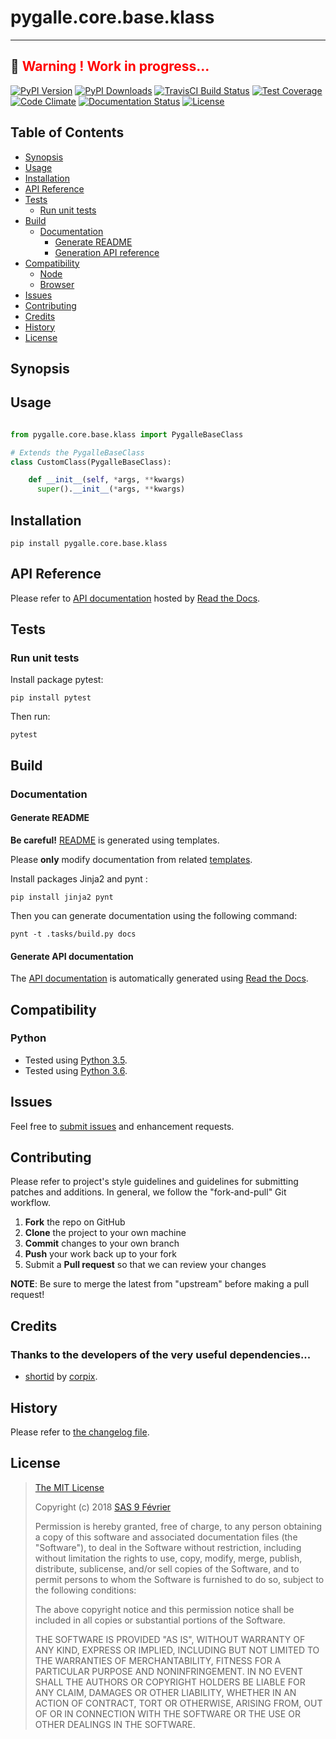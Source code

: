 [pypi-version-badge]: https://img.shields.io/pypi/v/pygalle.core.base.klass.svg
[pypi-version-url]: https://pypi.org/project/pygalle.core.base.klass
[pypi-downloads-badge]: https://img.shields.io/pypi/dt/pygalle.core.base.klass.svg
[pypi-downloads-url]: https://pypi.org/project/pygalle.core.base.klass
[travis-badge]: https://img.shields.io/travis/pygalle-io/pygalle.core.base.klass/master.svg?label=TravisCI
[travis-badge-url]: https://travis-ci.org/pygalle-io/pygalle.core.base.klass
[circle-badge]: https://circleci.com/gh/pygalle-io/pygalle.core.base.klass/tree/master.svg?style=svg&circle-token=
[circle-badge-url]: https://circleci.com/gh/pygalle-io/pygalle.core.base.klass/tree/master
[coveralls-badge]: https://coveralls.io/repos/github/pygalle-io/pygalle.core.base.klass/badge.svg?branch=master
[coveralls-badge-url]: https://coveralls.io/github/pygalle-io/pygalle.core.base.klass?branch=master
[codeclimate-badge]: https://img.shields.io/codeclimate/github/pygalle-io/pygalle.core.base.klass.svg
[codeclimate-badge-url]: https://codeclimate.com/github/pygalle-io/pygalle.core.base.klass
[ember-observer-badge]: http://emberobserver.com/badges/pygalle.core.base.klass.svg
[ember-observer-badge-url]: http://emberobserver.com/addons/pygalle.core.base.klass
[license-badge]: https://img.shields.io/pypi/l/pygalle.core.base.klass.svg
[license-badge-url]: LICENSE.md
[documentation-badge]: https://readthedocs.org/projects/pygallecorebaseklass/badge/?version=latest
[documentation-badge-url]: http://pygallecorebaseklass.readthedocs.io/en/latest/?badge=latest

# pygalle.core.base.klass




---
&#x1F34E; <span style="color:red">**__Warning !__ Work in progress...**</span>
---


[![PyPI Version][pypi-version-badge]][pypi-version-url]
[![PyPI Downloads][pypi-downloads-badge]][pypi-downloads-url]
[![TravisCI Build Status][travis-badge]][travis-badge-url]
[![Test Coverage][coveralls-badge]][coveralls-badge-url]
[![Code Climate][codeclimate-badge]][codeclimate-badge-url]
[![Documentation Status][documentation-badge]][documentation-badge-url]
[![License][license-badge]][license-badge-url]


## Table of Contents

* [Synopsis](#synopsis)
* [Usage](#usage)
* [Installation](#installation)
* [API Reference](#api-reference)
* [Tests](#tests)
  * [Run unit tests](#tests_run-unit-tests)
* [Build](#build)
  * [Documentation](#generate-documentation)
    * [Generate README](#generate-documentation-readme)
    * [Generation API reference](#generate-documentation-api)
* [Compatibility](#compatibility)
  * [Node](#compatibility_python)
  * [Browser](#compatibility_browser)
* [Issues](#issues)
* [Contributing](#contributing)
* [Credits](#credits)
* [History](#history)
* [License](#license)

## <a name="synopsis"> Synopsis


## <a name="usage"> Usage

``` python

from pygalle.core.base.klass import PygalleBaseClass

# Extends the PygalleBaseClass
class CustomClass(PygalleBaseClass):

    def __init__(self, *args, **kwargs)
      super().__init__(*args, **kwargs)


```
## <a name="installation"> Installation

```
pip install pygalle.core.base.klass
```
## <a name="api-reference"> API Reference

Please refer to [API documentation](https://pygallecorebaseklass.readthedocs.io) hosted by [Read the Docs](https://readthedocs.org/).
## <a name="test"> Tests

### <a name="tests_run-unit-tests"> Run unit tests

Install package pytest:

```
pip install pytest
```

Then run:

```
pytest
``` 
## <a name="build"> Build

### <a name="generate-documentation"> Documentation

#### <a name="generate-documentation-readme"> Generate README

**Be careful!** [README](README.md) is generated using templates. 

Please **only** modify documentation from related [templates](./.templates).

Install packages Jinja2 and pynt :

```
pip install jinja2 pynt
```


Then you can generate documentation using the following command:

```
pynt -t .tasks/build.py docs
```

#### <a name="generate-documentation-api"> Generate API documentation

The [API documentation](https://pygallecorebaseklass.readthedocs.io) is automatically generated using [Read the Docs](https://readthedocs.org).
## <a name="compatibility"> Compatibility

### <a name="compatibility_python"> Python


* Tested using [Python 3.5](https://docs.python.org/3.5/).
* Tested using [Python 3.6](https://docs.python.org/3.6/).
## <a name="issues"> Issues

Feel free to [submit issues](pygalle-io/pygalle.core.base.klass/issues) and enhancement requests.
## <a name="contributing"> Contributing

Please refer to project's style guidelines and guidelines for submitting patches and additions. In general, we follow the "fork-and-pull" Git workflow.

 1. **Fork** the repo on GitHub
 2. **Clone** the project to your own machine
 3. **Commit** changes to your own branch
 4. **Push** your work back up to your fork
 5. Submit a **Pull request** so that we can review your changes

**NOTE**: Be sure to merge the latest from "upstream" before making a pull request!

## <a name="credits"> Credits

### Thanks to the developers of the very useful dependencies...

* [shortid](https://github.com/corpix/shortid) by [corpix](https://github.com/corpix/).



## <a name="history"> History

Please refer to [the changelog file](docs/CHANGELOG.md).

## <a name="license"> License

>
> [The MIT License](https://opensource.org/licenses/MIT)
>
> Copyright (c) 2018 [SAS 9 Février](https://9fevrier.com/)
>
> Permission is hereby granted, free of charge, to any person obtaining a copy
> of this software and associated documentation files (the "Software"), to deal
> in the Software without restriction, including without limitation the rights
> to use, copy, modify, merge, publish, distribute, sublicense, and/or sell
> copies of the Software, and to permit persons to whom the Software is
> furnished to do so, subject to the following conditions:
>
> The above copyright notice and this permission notice shall be included in all
> copies or substantial portions of the Software.
>
> THE SOFTWARE IS PROVIDED "AS IS", WITHOUT WARRANTY OF ANY KIND, EXPRESS OR
> IMPLIED, INCLUDING BUT NOT LIMITED TO THE WARRANTIES OF MERCHANTABILITY,
> FITNESS FOR A PARTICULAR PURPOSE AND NONINFRINGEMENT. IN NO EVENT SHALL THE
>AUTHORS OR COPYRIGHT HOLDERS BE LIABLE FOR ANY CLAIM, DAMAGES OR OTHER
> LIABILITY, WHETHER IN AN ACTION OF CONTRACT, TORT OR OTHERWISE, ARISING FROM,
> OUT OF OR IN CONNECTION WITH THE SOFTWARE OR THE USE OR OTHER DEALINGS IN THE
> SOFTWARE.
>
